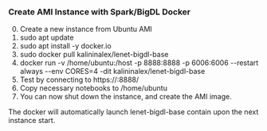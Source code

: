 ### Create AMI Instance with Spark/BigDL Docker

0. Create a new instance from Ubuntu AMI
0. sudo apt update
0. sudo apt install -y docker.io
0. sudo docker pull kalininalex/lenet-bigdl-base
0. docker run -v /home/ubuntu:/host -p 8888:8888 -p 6006:6006 --restart always --env CORES=4 -dit kalininalex/lenet-bigdl-base 
0. Test by connecting to https://<instance ip>:8888/
0. Copy necessary notebooks to /home/ubuntu
0. You can now shut down the instance, and create the AMI image. 

The docker will automatically launch lenet-bigdl-base contain upon the next instance start.
